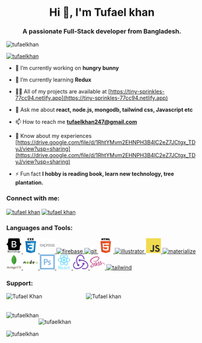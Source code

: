 <h1 align="center">Hi 👋, I'm Tufael khan</h1>
<h3 align="center">A passionate Full-Stack developer from Bangladesh.</h3>

<p align="left"> <img src="https://komarev.com/ghpvc/?username=tufaelkhan&label=Profile%20views&color=0e75b6&style=flat" alt="tufaelkhan" /> </p>

<p align="left"> <a href="https://github.com/ryo-ma/github-profile-trophy"><img src="https://github-profile-trophy.vercel.app/?username=tufaelkhan" alt="tufaelkhan" /></a> </p>

- 🔭 I’m currently working on **hungry bunny**

- 🌱 I’m currently learning **Redux**

- 👨‍💻 All of my projects are available at [https://tiny-sprinkles-77cc94.netlify.app](https://tiny-sprinkles-77cc94.netlify.app)

- 💬 Ask me about **react, node.js, mongodb, tailwind css, Javascript etc**

- 📫 How to reach me **tufaelkhan247@gmail.com**

- 📄 Know about my experiences [https://drive.google.com/file/d/1RhtYMvm2EHNPH3B4lC2eZ7JCtgx_TDyJ/view?usp=sharing](https://drive.google.com/file/d/1RhtYMvm2EHNPH3B4lC2eZ7JCtgx_TDyJ/view?usp=sharing)

- ⚡ Fun fact **I hobby is reading book, learn new technology, tree plantation.**

<h3 align="left">Connect with me:</h3>
<p align="left">
<a href="https://linkedin.com/in/tufael khan" target="blank"><img align="center" src="https://raw.githubusercontent.com/rahuldkjain/github-profile-readme-generator/master/src/images/icons/Social/linked-in-alt.svg" alt="tufael khan" height="30" width="40" /></a>
<a href="https://fb.com/tufael khan" target="blank"><img align="center" src="https://raw.githubusercontent.com/rahuldkjain/github-profile-readme-generator/master/src/images/icons/Social/facebook.svg" alt="tufael khan" height="30" width="40" /></a>
</p>

<h3 align="left">Languages and Tools:</h3>
<p align="left"> <a href="https://getbootstrap.com" target="_blank" rel="noreferrer"> <img src="https://raw.githubusercontent.com/devicons/devicon/master/icons/bootstrap/bootstrap-plain-wordmark.svg" alt="bootstrap" width="40" height="40"/> </a> <a href="https://www.w3schools.com/css/" target="_blank" rel="noreferrer"> <img src="https://raw.githubusercontent.com/devicons/devicon/master/icons/css3/css3-original-wordmark.svg" alt="css3" width="40" height="40"/> </a> <a href="https://expressjs.com" target="_blank" rel="noreferrer"> <img src="https://raw.githubusercontent.com/devicons/devicon/master/icons/express/express-original-wordmark.svg" alt="express" width="40" height="40"/> </a> <a href="https://firebase.google.com/" target="_blank" rel="noreferrer"> <img src="https://www.vectorlogo.zone/logos/firebase/firebase-icon.svg" alt="firebase" width="40" height="40"/> </a> <a href="https://git-scm.com/" target="_blank" rel="noreferrer"> <img src="https://www.vectorlogo.zone/logos/git-scm/git-scm-icon.svg" alt="git" width="40" height="40"/> </a> <a href="https://www.w3.org/html/" target="_blank" rel="noreferrer"> <img src="https://raw.githubusercontent.com/devicons/devicon/master/icons/html5/html5-original-wordmark.svg" alt="html5" width="40" height="40"/> </a> <a href="https://www.adobe.com/in/products/illustrator.html" target="_blank" rel="noreferrer"> <img src="https://www.vectorlogo.zone/logos/adobe_illustrator/adobe_illustrator-icon.svg" alt="illustrator" width="40" height="40"/> </a> <a href="https://developer.mozilla.org/en-US/docs/Web/JavaScript" target="_blank" rel="noreferrer"> <img src="https://raw.githubusercontent.com/devicons/devicon/master/icons/javascript/javascript-original.svg" alt="javascript" width="40" height="40"/> </a> <a href="https://materializecss.com/" target="_blank" rel="noreferrer"> <img src="https://raw.githubusercontent.com/prplx/svg-logos/5585531d45d294869c4eaab4d7cf2e9c167710a9/svg/materialize.svg" alt="materialize" width="40" height="40"/> </a> <a href="https://www.mongodb.com/" target="_blank" rel="noreferrer"> <img src="https://raw.githubusercontent.com/devicons/devicon/master/icons/mongodb/mongodb-original-wordmark.svg" alt="mongodb" width="40" height="40"/> </a> <a href="https://nodejs.org" target="_blank" rel="noreferrer"> <img src="https://raw.githubusercontent.com/devicons/devicon/master/icons/nodejs/nodejs-original-wordmark.svg" alt="nodejs" width="40" height="40"/> </a> <a href="https://www.photoshop.com/en" target="_blank" rel="noreferrer"> <img src="https://raw.githubusercontent.com/devicons/devicon/master/icons/photoshop/photoshop-line.svg" alt="photoshop" width="40" height="40"/> </a> <a href="https://reactjs.org/" target="_blank" rel="noreferrer"> <img src="https://raw.githubusercontent.com/devicons/devicon/master/icons/react/react-original-wordmark.svg" alt="react" width="40" height="40"/> </a> <a href="https://redux.js.org" target="_blank" rel="noreferrer"> <img src="https://raw.githubusercontent.com/devicons/devicon/master/icons/redux/redux-original.svg" alt="redux" width="40" height="40"/> </a> <a href="https://sass-lang.com" target="_blank" rel="noreferrer"> <img src="https://raw.githubusercontent.com/devicons/devicon/master/icons/sass/sass-original.svg" alt="sass" width="40" height="40"/> </a> <a href="https://tailwindcss.com/" target="_blank" rel="noreferrer"> <img src="https://www.vectorlogo.zone/logos/tailwindcss/tailwindcss-icon.svg" alt="tailwind" width="40" height="40"/> </a> </p>

<h3 align="left">Support:</h3>
<p><a href="https://www.buymeacoffee.com/Tufael Khan"> <img align="left" src="https://cdn.buymeacoffee.com/buttons/v2/default-yellow.png" height="50" width="210" alt="Tufael Khan" /></a><a href="https://ko-fi.com/Tufael khan"> <img align="left" src="https://cdn.ko-fi.com/cdn/kofi3.png?v=3" height="50" width="210" alt="Tufael khan" /></a></p><br><br>

<p><img align="left" src="https://github-readme-stats.vercel.app/api/top-langs?username=tufaelkhan&show_icons=true&locale=en&layout=compact" alt="tufaelkhan" /></p>

<p>&nbsp;<img align="center" src="https://github-readme-stats.vercel.app/api?username=tufaelkhan&show_icons=true&locale=en" alt="tufaelkhan" /></p>

<p><img align="center" src="https://github-readme-streak-stats.herokuapp.com/?user=tufaelkhan&" alt="tufaelkhan" /></p>

